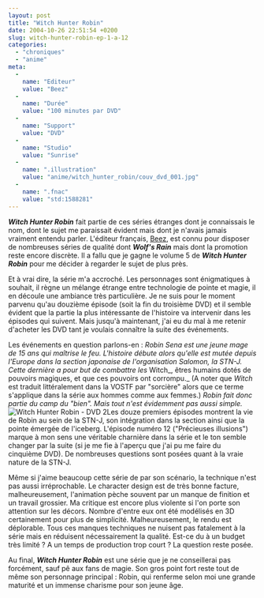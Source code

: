 ```yaml
---
layout: post
title: "Witch Hunter Robin"
date: 2004-10-26 22:51:54 +0200
slug: witch-hunter-robin-ep-1-a-12
categories:
  - "chroniques"
  - "anime"
meta:
  -
    name: "Editeur"
    value: "Beez"
  -
    name: "Durée"
    value: "100 minutes par DVD"
  -
    name: "Support"
    value: "DVD"
  -
    name: "Studio"
    value: "Sunrise"
  -
    name: ".illustration"
    value: "anime/witch_hunter_robin/couv_dvd_001.jpg"
  -
    name: ".fnac"
    value: "std:1588281"
---
```


**_Witch Hunter Robin_** fait partie de ces séries étranges dont je connaissais le nom, dont le sujet me paraissait évident mais dont je n'avais jamais vraiment entendu parler. L'éditeur français, [Beez](http://www.beez.fr/), est connu pour disposer de nombreuses séries de qualité dont **_Wolf's Rain_** mais dont la promotion reste encore discrète. Il a fallu que je gagne le volume 5 de **_Witch Hunter Robin_** pour me décider à regarder le sujet de plus près.

Et à vrai dire, la série m'a accroché. Les personnages sont énigmatiques à souhait, il règne un mélange étrange entre technologie de pointe et magie, il en découle une ambiance très particulière. Je ne suis pour le moment parvenu qu'au douzième épisode (soit la fin du troisième DVD) et il semble évident que la partie la plus intéressante de l'histoire va intervenir dans les épisodes qui suivent. Mais jusqu'à maintenant, j'ai eu du mal à me retenir d'acheter les DVD tant je voulais connaître la suite des événements.

Les événements en question parlons-en : _Robin Sena est une jeune mage de 15 ans qui maîtrise le feu. L'histoire débute alors qu'elle est mutée depuis l'Europe dans la section japonaise de l'organisation Salomon, la STN-J. Cette dernière a pour but de combattre les_ Witch_, êtres humains dotés de pouvoirs magiques, et que ces pouvoirs ont corrompu._ (A noter que _Witch_ est traduit littéralement dans la VOSTF par "sorcière" alors que ce terme s'applique dans la série aux hommes comme aux femmes.) _Robin fait donc partie du camp du "bien". Mais tout n'est évidemment pas aussi simple._  ![Witch Hunter Robin - DVD 2](http://www.mangaleera.com/database/anime/witch_hunter_robin/couv_dvd_002.jpg)Les douze premiers épisodes montrent la vie de Robin au sein de la STN-J, son intégration dans la section ainsi que la pointe émergée de l'iceberg. L'épisode numéro 12 ("Précieuses illusions") marque à mon sens une véritable charnière dans la série et le ton semble changer par la suite (si je me fie à l'aperçu que j'ai pu me faire du cinquième DVD). De nombreuses questions sont posées quant à la vraie nature de la STN-J.

Même si j'aime beaucoup cette série de par son scénario, la technique n'est pas aussi irréprochable. Le character design est de très bonne facture, malheureusement, l'animation pèche souvent par un manque de finition et un travail grossier. Ma critique est encore plus violente si l'on porte son attention sur les décors. Nombre d'entre eux ont été modélisés en 3D certainement pour plus de simplicité. Malheureusement, le rendu est déplorable. Tous ces manques techniques ne nuisent pas fatalement à la série mais en réduisent nécessairement la qualité. Est-ce du à un budget très limité ? A un temps de production trop court ? La question reste posée.

Au final, **_Witch Hunter Robin_** est une série que je ne conseillerai pas forcément, sauf pê aux fans de magie. Son gros point fort reste tout de même son personnage principal : Robin, qui renferme selon moi une grande maturité et un immense charisme pour son jeune âge.